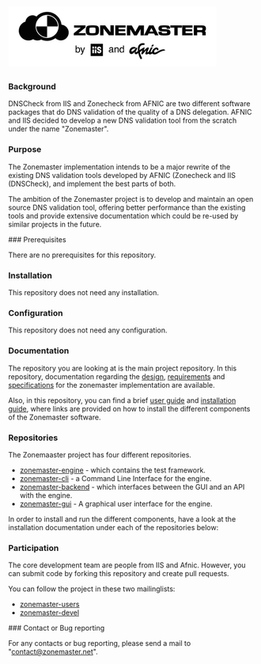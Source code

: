 ![Zonemaster](docs/images/zonemaster_logo_black.png)
==========

### Background

DNSCheck from IIS and Zonecheck from AFNIC are two different software
packages that do DNS validation of the quality of a DNS
delegation. AFNIC and IIS decided to develop a new DNS validation tool from the
scratch under the name "Zonemaster". 

### Purpose

The Zonemaster implementation intends to be a major
rewrite of the existing DNS validation tools developed by AFNIC (Zonecheck and
IIS (DNSCheck), and implement the best parts of both. 

The ambition of the Zonemaster project is to develop and maintain an open source
DNS validation tool, offering better performance than the existing tools and
provide extensive documentation which could be re-used by similar projects in
the future. 

### Prerequisites

There are no prerequisites for this repository.

### Installation 

This repository does not need any installation.

### Configuration 

This repository does not need any configuration.

### Documentation

The repository you are looking at is the main project repository. In this
repository, documentation regarding the [design](docs/design),
[requirements](docs/requirements) and [specifications](docs/specifications)
for the zonemaster implementation are available.

Also, in this repository, you can find a brief [user guide](docs/using.md) and
[installation guide](docs/installation.md), where links are provided on how to
install the different components of the Zonemaster software.

### Repositories

The Zonemaaster project has four different repositories.
 
 * [zonemaster-engine](https://github.com/dotse/zonemaster-engine) - which
   contains the test framework. 
 * [zonemaster-cli](https://github.com/dotse/zonemaster-cli) - a Command Line
   Interface for the engine. 
 * [zonemaster-backend](https://github.com/dotse/zonemaster-backend) - which
   interfaces between the GUI and an API with the engine.
 * [zonemaster-gui](https://github.com/dotse/zonemaster-gui) - A graphical user
   interface for the engine.

In order to install and run the different components, have a look at the
installation documentation under each of the repositories below:

### Participation

The core development team are people from IIS and Afnic. However, you
can submit code by forking this repository and create pull requests.

You can follow the project in these two mailinglists:

 * [zonemaster-users](http://lists.iis.se/cgi-bin/mailman/listinfo/zonemaster-users)
 * [zonemaster-devel](http://lists.iis.se/cgi-bin/mailman/listinfo/zonemaster-devel)

### Contact or Bug reporting 

For any contacts or bug reporting, please send a mail to
"contact@zonemaster.net". 
